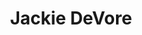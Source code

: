 ---
avatar: /images/people/jackiebot.jpg
avatar_small: /images/people/jackiebot_small.jpg
bio: reluctant artist & writer. frequent gamer & bunny lover. often covered in tattoos
  & last night's makeup. one third of horror podcast Sirens of Scream. loves ghosts.
gplus: null
homepage: https://uselessprogress.com/
instagram: https://instagram.com/jackietherobot
linkedin: null
title: Jackie DeVore
twitter: https://twitter.com/jackietherobot
type: guest
username: jackiebot
youtube: null
---